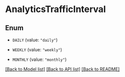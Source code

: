 # AnalyticsTrafficInterval

## Enum


* `DAILY` (value: `"daily"`)

* `WEEKLY` (value: `"weekly"`)

* `MONTHLY` (value: `"monthly"`)


[[Back to Model list]](../README.md#documentation-for-models) [[Back to API list]](../README.md#documentation-for-api-endpoints) [[Back to README]](../README.md)


